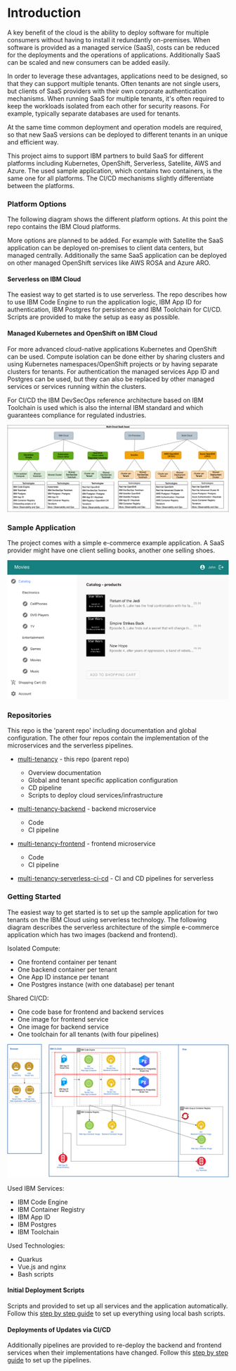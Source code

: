# Introduction

A key benefit of the cloud is the ability to deploy software for multiple consumers without having to install it redundantly on-premises. When software is provided as a managed service (SaaS), costs can be reduced for the deployments and the operations of applications. Additionally SaaS can be scaled and new consumers can be added easily.

In order to leverage these advantages, applications need to be designed, so that they can support multiple tenants. Often tenants are not single users, but clients of SaaS providers with their own corporate authentication mechanisms. When running SaaS for multiple tenants, it's often required to keep the workloads isolated from each other for security reasons. For example, typically separate databases are used for tenants.

At the same time common deployment and operation models are required, so that new SaaS versions can be deployed to different tenants in an unique and efficient way.

This project aims to support IBM partners to build SaaS for different platforms including Kubernetes, OpenShift, Serverless, Satellite, AWS and Azure. The used sample application, which contains two containers, is the same one for all platforms. The CI/CD mechanisms slightly differentiate between the platforms.

### Platform Options

The following diagram shows the different platform options. At this point the repo contains the IBM Cloud platforms.

More options are planned to be added. For example with Satellite the SaaS application can be deployed on-premises to client data centers, but managed centrally. Additionally the same SaaS application can be deployed on other managed OpenShift services like AWS ROSA and Azure ARO.

#### Serverless on IBM Cloud

The easiest way to get started is to use serverless. The repo describes how to use IBM Code Engine to run the application logic, IBM App ID for authentication, IBM Postgres for persistence and IBM Toolchain for CI/CD. Scripts are provided to make the setup as easy as possible.

#### Managed Kubernetes and OpenShift on IBM Cloud

For more advanced cloud-native applications Kubernetes and OpenShift can be used. Compute isolation can be done either by sharing clusters and using Kubernetes namespaces/OpenShift projects or by having separate clusters for tenants. For authentication the managed services App ID and Postgres can be used, but they can also be replaced by other managed services or services running within the clusters.

For CI/CD the IBM DevSecOps reference architecture based on IBM Toolchain is used which is also the internal IBM standard and which guarantees compliance for regulated industries.

<kbd><img src="../images/introduction/Options-Simple.png" /></kbd>

### Sample Application

The project comes with a simple e-commerce example application. A SaaS provider might have one client selling books, another one selling shoes.

<kbd><img src="../images/introduction/example-app.png" /></kbd>

### Repositories

This repo is the 'parent repo' including documentation and global configuration. The other four repos contain the implementation of the microservices and the serverless pipelines.

* [multi-tenancy](https://github.com/IBM/multi-tenancy) - this repo (parent repo)

    * Overview documentation
    * Global and tenant specific application configuration
    * CD pipeline
    * Scripts to deploy cloud services/infrastructure

* [multi-tenancy-backend](https://github.com/IBM/multi-tenancy-backend) - backend microservice

    * Code
    * CI pipeline

* [multi-tenancy-frontend](https://github.com/IBM/multi-tenancy-frontend) - frontend microservice  

    * Code
    * CI pipeline

* [multi-tenancy-serverless-ci-cd](https://github.com/IBM/multi-tenancy-serverless-ci-cd) - CI and CD pipelines for serverless

### Getting Started

The easiest way to get started is to set up the sample application for two tenants on the IBM Cloud using serverless technology. The following diagram describes the serverless architecture of the simple e-commerce application which has two images (backend and frontend).

Isolated Compute:

* One frontend container per tenant
* One backend container per tenant
* One App ID instance per tenant
* One Postgres instance (with one database) per tenant

Shared CI/CD:

* One code base for frontend and backend services
* One image for frontend service
* One image for backend service
* One toolchain for all tenants (with four pipelines)

<kbd><img src="../images/introduction/multi-tenant-app-architecture.png" /></kbd>

Used IBM Services:

* IBM Code Engine
* IBM Container Registry
* IBM App ID
* IBM Postgres
* IBM Toolchain

Used Technologies:

* Quarkus
* Vue.js and nginx
* Bash scripts

#### Initial Deployment Scripts

Scripts and provided to set up all services and the application automatically. Follow this [step by step guide](./serverless-via-ibm-code-engine/ce-setup-create-the-instances.md) to set up everything using local bash scripts.

#### Deployments of Updates via CI/CD

Additionally pipelines are provided to re-deploy the backend and frontend services when their implementations have changed. Follow this [step by step guide](./serverless-via-ibm-code-engine/serverless-cicd.md) to set up the pipelines.